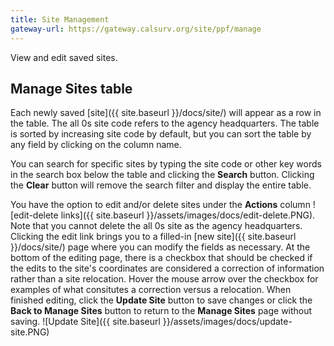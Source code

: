 ```yaml
---
title: Site Management
gateway-url: https://gateway.calsurv.org/site/ppf/manage
---
```

View and edit saved sites.

## Manage Sites table
Each newly saved [site]({{ site.baseurl }}/docs/site/) will appear as a row in the table. The all 0s site code refers to the agency headquarters. The table is sorted by increasing site code by default, but you can sort the table by any field by clicking on the column name.

You can search for specific sites by typing the site code or other key words in the search box below the table and clicking the **Search** button. Clicking the **Clear** button will remove the search filter and display the entire table.

You have the option to edit and/or delete sites under the **Actions** column ![edit-delete links]({{ site.baseurl }}/assets/images/docs/edit-delete.PNG). Note that you cannot delete the all 0s site as the agency headquarters. Clicking the edit link brings you to a filled-in [new site]({{ site.baseurl }}/docs/site/) page where you can modify the fields as necessary. At the bottom of the editing page, there is a checkbox that should be checked if the edits to the site's coordinates are considered a correction of information rather than a site relocation. Hover the mouse arrow over the checkbox for examples of what consitutes a correction versus a relocation. When finished editing, click the **Update Site** button to save changes or click the **Back to Manage Sites** button to return to the **Manage Sites** page without saving.
![Update Site]({{ site.baseurl }}/assets/images/docs/update-site.PNG)

